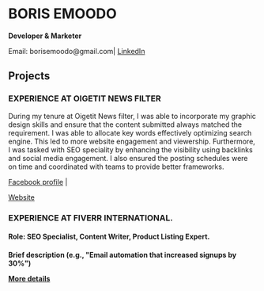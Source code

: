 <!DOCTYPE html>
<html lang="en">
<head>
  <meta charset="UTF-8" />
  <meta name="viewport" content="width=device-width, initial-scale=1.0"/>
</head>
<body>
  <h1>BORIS EMOODO</h1>
  <p><strong>Developer & Marketer</strong></p>
  <p>Email: borisemoodo@gmail.com| <a href="https://www.linkedin.com/in/boris-emoodo-b5a66316b/">LinkedIn</a></p>

  <h2>Projects</h2>

  <div class="project">
    <h3>EXPERIENCE AT OIGETIT NEWS FILTER</h3>
    <p>During my tenure at Oigetit News filter, I was able to incorporate my graphic design skills and ensure that the content submitted always matched the requirement. I was able to allocate key words effectively optimizing search engine. This led to more website engagement and viewership. Furthermore, I was tasked with SEO speciality by enhancing the visibility using backlinks and social media engagement. I also ensured the posting schedules were on time and coordinated with teams to provide better frameworks. </p>
     <p><a href="https://www.facebook.com/oigetit">Facebook profile</a> | <p><a href="https://www.oigetit.com/">Website</a>
  </div>
  <div class="project">
    <h3>EXPERIENCE AT FIVERR INTERNATIONAL.</h3>
    <h4>Role: SEO Specialist, Content Writer, Product Listing Expert.<h4>
    <p>Brief description (e.g., "Email automation that increased signups by 30%")</p>
    <p><a href="#">More details</a></p>
  </div>
</body>
</html>
